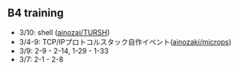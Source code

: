 ## B4 training

- 3/10: shell ([ainozai/TURSH](https://github.com/ainozaki/TURSH))
- 3/4-9: TCP/IPプロトコルスタック自作イベント([ainozaki/microps](https://github.com/ainozaki/microps/tree/work))
- 3/9: 2-9 - 2-14, 1-29 - 1-33
- 3/7: 2-1 - 2-8
